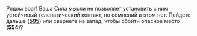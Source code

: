 Рядом враг! Ваша Сила мысли не позволяет установить с ним устойчивый телепатический контакт, но сомнений в этом нет. Пойдете дальше ([**595**](#n_595)) или свернете на запад, чтобы обойти опасное место ([**554**](#n_554))?


